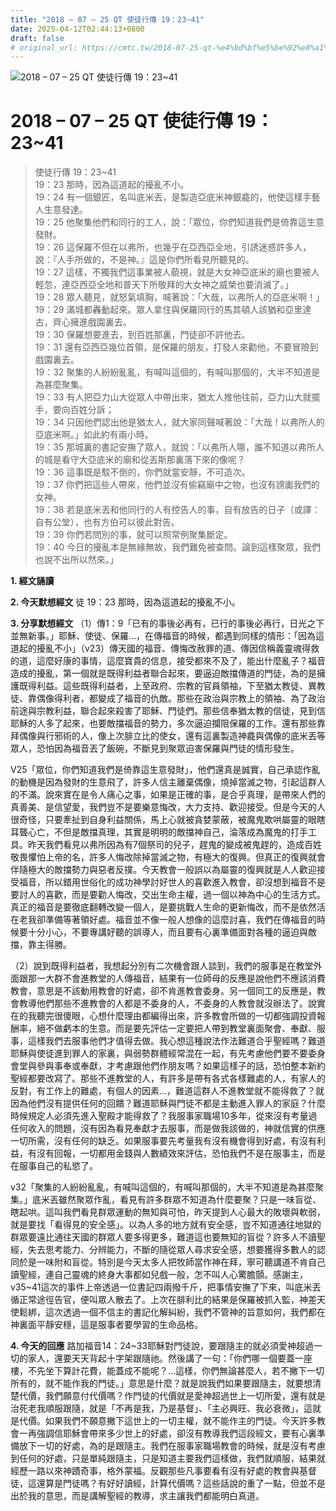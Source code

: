 ```yaml
---
title: "2018 – 07 – 25 QT 使徒行傳 19：23~41"
date: 2025-04-12T02:44:13+0800
draft: false
# original_url: https://cmtc.tw/2018-07-25-qt-%e4%bd%bf%e5%be%92%e8%a1%8c%e5%82%b3-19%ef%bc%9a2341
---
```


![2018 – 07 – 25 QT 使徒行傳 19：23\~41](/images/qt.jpg   "2018 – 07 – 25 QT 使徒行傳 19：23\~41")

# 2018 – 07 – 25 QT 使徒行傳 19：23\~41

> 使徒行傳 19：23\~41  
> 19：23 那時，因為這道起的擾亂不小。  
> 19：24 有一個銀匠，名叫底米丟，是製造亞底米神銀龕的，他使這樣手藝人生意發達。  
> 19：25 他聚集他們和同行的工人，說：「眾位，你們知道我們是倚靠這生意發財。  
> 19：26 這保羅不但在以弗所，也幾乎在亞西亞全地，引誘迷惑許多人，說：『人手所做的，不是神。』這是你們所看見所聽見的。  
> 19：27 這樣，不獨我們這事業被人藐視，就是大女神亞底米的廟也要被人輕忽，連亞西亞全地和普天下所敬拜的大女神之威榮也要消滅了。」  
> 19：28 眾人聽見，就怒氣填胸，喊著說：「大哉，以弗所人的亞底米啊！」  
> 19：29 滿城都轟動起來。眾人拿住與保羅同行的馬其頓人該猶和亞里達古，齊心擁進戲園裏去。  
> 19：30 保羅想要進去，到百姓那裏，門徒卻不許他去。  
> 19：31 還有亞西亞幾位首領，是保羅的朋友，打發人來勸他，不要冒險到戲園裏去。  
> 19：32 聚集的人紛紛亂亂，有喊叫這個的，有喊叫那個的，大半不知道是為甚麼聚集。  
> 19：33 有人把亞力山大從眾人中帶出來，猶太人推他往前，亞力山大就擺手，要向百姓分訴；  
> 19：34 只因他們認出他是猶太人，就大家同聲喊著說：「大哉！以弗所人的亞底米啊。」如此約有兩小時。  
> 19：35 那城裏的書記安撫了眾人，就說：「以弗所人哪，誰不知道以弗所人的城是看守大亞底米的廟和從丟斯那裏落下來的像呢？  
> 19：36 這事既是駁不倒的，你們就當安靜，不可造次。  
> 19：37 你們把這些人帶來，他們並沒有偷竊廟中之物，也沒有謗讟我們的女神。  
> 19：38 若是底米丟和他同行的人有控告人的事，自有放告的日子（或譯：自有公堂），也有方伯可以彼此對告。  
> 19：39 你們若問別的事，就可以照常例聚集斷定。  
> 19：40 今日的擾亂本是無緣無故，我們難免被查問。論到這樣聚眾，我們也說不出所以然來。」

**1. 經文誦讀**

**2.  今天默想經文**
徒 19：23 那時，因為這道起的擾亂不小。

**3. 分享默想經文**
（1）傳1：9「已有的事後必再有，已行的事後必再行，日光之下並無新事。」耶穌、使徒、保羅…，在傳福音的時候，都遇到同樣的情形：「因為這道起的擾亂不小」（v23）傳天國的福音、傳悔改赦罪的道、傳因信稱義靈魂得救的道，這麼好康的事情，這麼寶貴的信息，接受都來不及了，能出什麼亂子？福音造成的擾亂，第一個就是既得利益者聯合起來，要逼迫敵擋傳道的門徒，為的是擁護既得利益。這些既得利益者，上至政府、宗教的官員領袖，下至猶太教徒、異教徒、靠偶像得利者，都變成了福音的仇敵。那些在政治與宗教上的領袖、為了政治前途與宗教利益，聯合起來殺害了耶穌、門徒們。那些信奉猶太教的信徒，見到信耶穌的人多了起來，也要敵擋福音的勢力，多次逼迫攔阻保羅的工作。還有那些靠拜偶像與行邪術的人，像上次腓立比的使女，還有這裏製造神龕與偶像的底米丟等眾人，恐怕因為福音丟了飯碗，不斷見到聚眾迫害保羅與門徒的情形發生。

V25「眾位，你們知道我們是倚靠這生意發財」，他們還真是誠實，自己承認作亂的動機是因為發財的生意飛了，許多人信主離棄偶像，燒掉當滅之物，引起這群人的不滿。說來實在是令人痛心之事，如果是正確的事，是合乎真理，是帶來人們的真善美、是信望愛，我們豈不是要樂意悔改，大力支持、歡迎接受。但是今天的人很奇怪，只要牽扯到自身利益關係，馬上心就被貪婪蒙蔽，被魔鬼欺哄屬靈的眼瞎耳聾心亡，不但是敵擋真理，其實是明明的敵擋神自己，淪落成為魔鬼的打手工具。昨天我們看見以弗所因為有7個祭司的兒子，趕鬼的變成被鬼趕的，造成百姓敬畏懼怕上帝的名，許多人悔改除掉當滅之物，有極大的復興。但真正的復興就會伴隨極大的敵擋勢力與惡者反撲。今天教會一般誤以為屬靈的復興就是人人歡迎接受福音，所以錯用世俗化的成功神學討好世人的喜歡進入教會，卻沒想到福音不是要討人的喜歡，而是要勸人悔改，交出生命主權，過一個以神為中心的生活方式。真正的福音是要徹底翻轉改變一個人，是要挑戰人生命的更新悔改，而不是依然活在老我卻準備等著領好處。福音並不像一般人想像的這麼討喜，我們在傳福音的時候要十分小心，不要專講好聽的誤導人，而且要有心裏準備面對各種的逼迫與敵擋，靠主得勝。

（2）說到既得利益者，我想起分別有二次機會跟人談到，我們的服事是在教堂外面跟那一大群不會進教堂的人傳福音，結果有一位師母的反應是說他們不應該消費教會，意思是不該動用教會的好處，卻不肯進教會委身。另一個同工的反應是，教會教導他們那些不進教會的人都是不委身的人，不委身的人教會就沒辦法了。說實在的我聽完很傻眼，心想什麼理由都編得出來，許多教會所做的一切都強調投資報酬率，絕不做虧本的生意。而是要先評估一定要把人帶到教堂裏面聚會、奉獻、服事，這樣我們去服事他們才值得去做。我心想這種說法作法難道合乎聖經嗎？難道耶穌與使徒進到罪人的家裏，與弱勢群體經常混在一起，有先考慮他們要不要委身會堂與參與事奉或奉獻，才考慮跟他們作朋友嗎？如果這樣子的話，恐怕整本新約聖經都要改寫了。那些不進教堂的人，有許多是帶有各式各樣難處的人，有家人的反對，有工作上的難處，有個人的因素…，難道這群人不進教堂就不能得救了？就因為他們沒有提供任何的回饋？難道耶穌與門徒不都是主動進入罪人的家庭？什麼時候規定人必須先進入聖殿才能得救了？我服事家職場10多年，從來沒有考量過任何收入的問題，沒有因為看見奉獻才去服事，而是做我該做的，神就信實的供應一切所需，沒有任何的缺乏。如果服事要先考量我有沒有機會得到好處，有沒有利益，有沒有回報，一切都用金錢與人數績效來評估，恐怕我們不是在服事主，而是在服事自己的私慾了。

v32「聚集的人紛紛亂亂，有喊叫這個的，有喊叫那個的，大半不知道是為甚麼聚集。」底米丟雖然聚眾作亂，看見有許多群眾不知道為什麼要聚？只是一味盲從、瞎起哄。這叫我們看見群眾運動的無知與可怕，昨天提到人心最大的敗壞與軟弱，就是要找「看得見的安全感」。以為人多的地方就有安全感，豈不知道通往地獄的群眾要遠比通往天國的群眾人要多得更多，難道這也要無知的盲從？許多人不讀聖經，失去思考能力、分辨能力，不斷的隨從眾人尋求安全感，想要獲得多數人的認同於是一味附和盲從。特別是今天太多人把牧師當作神在拜，寧可聽講道不肯自己讀聖經，連自己靈魂的終身大事都如兒戲一般，怎不叫人心驚膽顫。感謝主，v35\~41這次的事件上帝透過一位書記四兩撥千斤，把事情安撫了下來，叫底米丟循正常途徑告官，便叫眾人散去了。上次在腓利比的結果是保羅被抓入監，神差天使鬆綁，這次透過一個不信主的書記化解糾紛，我們不管神的旨意如何，我們都在神裏面平靜安穩，這是服事者要學習的生命品格。

**4. 今天的回應**
路加福音14：24\~33耶穌對門徒說，要跟隨主的就必須愛神超過一切的家人，還要天天背起十字架跟隨祂。然後講了一句：「你們哪一個要蓋一座樓，不先坐下算計花費，能蓋成不能呢？…這樣，你們無論甚麼人，若不撇下一切所有的，就不能作我的門徒。」意思是什麼？就是說我們如果要跟隨主，就要想清楚代價，我們願意付代價嗎？作門徒的代價就是愛神超過世上一切所愛，還有就是治死老我順服跟隨，就是「不再是我，乃是基督」、「主必興旺、我必衰微」，這就是代價。如果我們不願意撇下這世上的一切主權，就不能作主的門徒。今天許多教會一再強調信耶穌會帶來多少世上的好處，卻沒有教導我們這段經文，要有心裏準備放下一切的好處，為的是跟隨主。我們在服事家職場教會的時候，就是沒有考慮到任何的好處，只是單純跟隨主，只是知道主要我們這樣做，我們就順服，結果就經歷一路以來神蹟奇事，格外蒙福。反觀那些凡事要看有沒有好處的教會與基督徒，這還算是門徒嗎？有好好讀經，計算代價嗎？這些話說的重了一點，但並不是出於我的意思，而是講解聖經的教導，求主讓我們都能明白真道。
